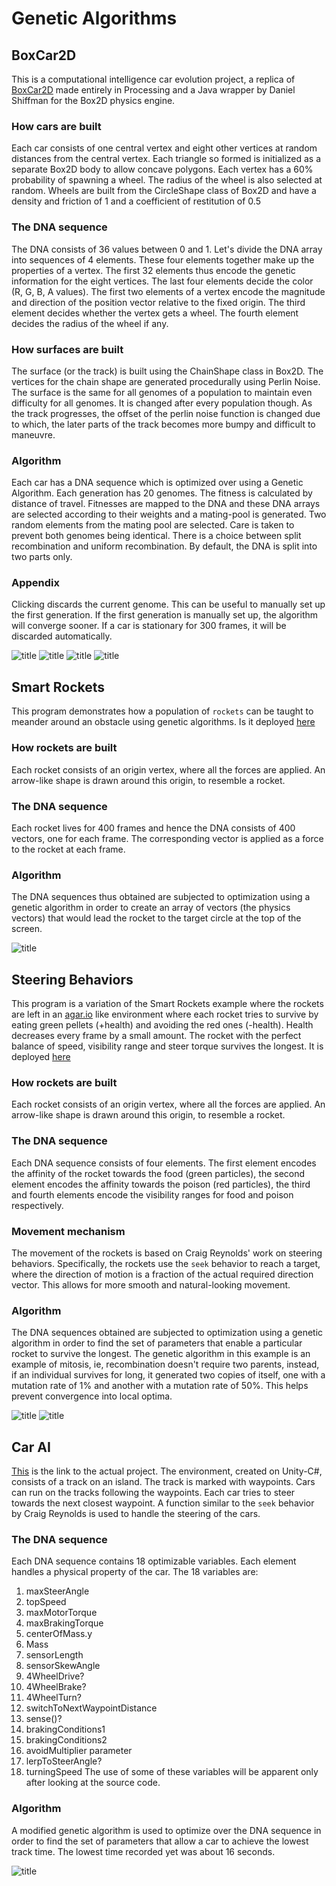 # Genetic Algorithms

## BoxCar2D

This is a computational intelligence car evolution project, a replica of [BoxCar2D](http://www.boxcar2d.com/) made entirely in Processing and a Java wrapper by Daniel Shiffman for the Box2D physics engine.

### How cars are built
Each car consists of one central vertex and eight other vertices at random distances from the central vertex. Each triangle so formed is  initialized as a separate Box2D body to allow concave polygons. Each vertex has a 60% probability of spawning a wheel. The radius of the wheel is also selected at random. Wheels are built from the CircleShape class of Box2D and have a density and friction of 1 and a coefficient of restitution of 0.5

### The DNA sequence
The DNA consists of 36 values between 0 and 1. Let's divide the DNA array into sequences of 4 elements. These four elements together make up the properties of a vertex. The first 32 elements thus encode the genetic information for the eight vertices. The last four elements decide the color (R, G, B, A values). The first two elements of a vertex encode the magnitude and direction of the position vector relative to the fixed origin. The third element decides whether the vertex gets a wheel. The fourth element decides the radius of the wheel if any.

### How surfaces are built
The surface (or the track) is built using the ChainShape class in Box2D. The vertices for the chain shape are generated procedurally using Perlin Noise. The surface is the same for all genomes of a population to maintain even difficulty for all genomes. It is changed after every population though. As the track progresses, the offset of the perlin noise function is changed due to which, the later parts of the track becomes more bumpy and difficult to maneuvre.

### Algorithm
Each car has a DNA sequence which is optimized over using a Genetic Algorithm. Each generation has 20 genomes. The fitness is calculated by distance of travel. Fitnesses are mapped to the DNA and these DNA arrays are selected according to their weights and a mating-pool is generated. Two random elements from the mating pool are selected. Care is taken to prevent both genomes being identical. There is a choice between split recombination and uniform recombination. By default, the DNA is split into two parts only.

### Appendix
Clicking discards the current genome. This can be useful to manually set up the first generation. If the first generation is manually set up, the algorithm will converge sooner.
If a car is stationary for 300 frames, it will be discarded automatically.

![title](boxCar2D/ss.jpg)
![title](boxCar2D/ss_1.jpg)
![title](boxCar2D/ss_2.jpg)
![title](boxCar2D/ss_3.jpg)

## Smart Rockets

This program demonstrates how a population of `rockets` can be taught to meander around an obstacle using genetic algorithms. Is it deployed [here](https://smart-rockets.firebaseapp.com/)

### How rockets are built
Each rocket consists of an origin vertex, where all the forces are applied. An arrow-like shape is drawn around this origin, to resemble a rocket.

### The DNA sequence
Each rocket lives for 400 frames and hence the DNA consists of 400 vectors, one for each frame. The corresponding vector is applied as a force to the rocket at each frame.

### Algorithm
The DNA sequences thus obtained are subjected to optimization using a genetic algorithm in order to create an array of vectors (the physics vectors) that would lead the rocket to the target circle at the top of the screen.

![title](https://github.com/ad71/Genetic-Algorithms/blob/master/Smart%20Rockets%202/ss.jpg)

## Steering Behaviors

This program is a variation of the Smart Rockets example where the rockets are left in an [agar.io](www.agar.io) like environment where each rocket tries to survive by eating green pellets (+health) and avoiding the red ones (-health). Health decreases every frame by a small amount. The rocket with the perfect balance of speed, visibility range and steer torque survives the longest. It is deployed [here](https://steering-behaviors.firebaseapp.com/)

### How rockets are built
Each rocket consists of an origin vertex, where all the forces are applied. An arrow-like shape is drawn around this origin, to resemble a rocket.

### The DNA sequence
Each DNA sequence consists of four elements. The first element encodes the affinity of the rocket towards the food (green particles), the second element encodes the affinity towards the poison (red particles), the third and fourth elements encode the visibility ranges for food and poison respectively.

### Movement mechanism
The movement of the rockets is based on Craig Reynolds' work on steering behaviors. Specifically, the rockets use the `seek` behavior to reach a target, where the direction of motion is a fraction of the actual required direction vector. This allows for more smooth and natural-looking movement.

### Algorithm
The DNA sequences obtained are subjected to optimization using a genetic algorithm in order to find the set of parameters that enable a particular rocket to survive the longest. The genetic algorithm in this example is an example of mitosis, ie, recombination doesn't require two parents, instead, if an individual survives for long, it generated two copies of itself, one with a mutation rate of 1% and another with a mutation rate of 50%. This helps prevent convergence into local optima.

![title](https://github.com/ad71/Genetic-Algorithms/blob/master/Steering%20Behaviors/ss.jpg)
![title](https://github.com/ad71/Genetic-Algorithms/blob/master/Steering%20Behaviors/ss_1.jpg)

## Car AI

[This](https://github.com/ad71/Unity-Projects-2/tree/master/Car%20AI%20GA) is the link to the actual project.
The environment, created on Unity-C#, consists of a track on an island. The track is marked with waypoints. Cars can run on the tracks following the waypoints. Each car tries to steer towards the next closest waypoint. A function similar to the `seek` behavior by Craig Reynolds is used to handle the steering of the cars.

### The DNA sequence
Each DNA sequence contains 18 optimizable variables. Each element handles a physical property of the car. The 18 variables are:
1. maxSteerAngle
2. topSpeed
3. maxMotorTorque
4. maxBrakingTorque
5. centerOfMass.y
6. Mass
7. sensorLength
8. sensorSkewAngle
9. 4WheelDrive?
10. 4WheelBrake?
11. 4WheelTurn?
12. switchToNextWaypointDistance
13. sense()?
14. brakingConditions1
15. brakingConditions2
16. avoidMultiplier parameter
17. lerpToSteerAngle?
18. turningSpeed
The use of some of these variables will be apparent only after looking at the source code.

### Algorithm
A modified genetic algorithm is used to optimize  over the DNA sequence in order to find the set of parameters that allow a car to achieve the lowest track time. The lowest time recorded yet was about 16 seconds.

![title](https://github.com/ad71/Genetic-Algorithms/blob/master/Car%20AI/ss.jpg)